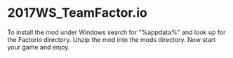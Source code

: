 # 2017WS_TeamFactor.io

To install the mod under Windows search for "%appdata%" and look up for the Factorio directory.
Unzip the mod into the mods directory.
Now start your game and enjoy.
